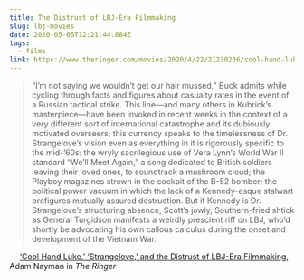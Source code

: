 ```yaml
---
title: The Distrust of LBJ-Era Filmmaking
slug: lbj-movies
date: 2020-05-06T12:21:44.884Z
tags:
  - films
link: https://www.theringer.com/movies/2020/4/22/21230236/cool-hand-luke-dr-strangelove-bonnie-and-clyde-lbj-era-movies
---
```



> “I’m not saying we wouldn’t get our hair mussed,” Buck admits while cycling through facts and figures about casualty rates in the event of a Russian tactical strike. This line—and many others in Kubrick’s masterpiece—have been invoked in recent weeks in the context of a very different sort of international catastrophe and its dubiously motivated overseers; this currency speaks to the timelessness of Dr. Strangelove’s vision even as everything in it is rigorously specific to the mid-’60s: the wryly sacrilegious use of Vera Lynn’s World War II standard “We’ll Meet Again,” a song dedicated to British soldiers leaving their loved ones, to soundtrack a mushroom cloud; the Playboy magazines strewn in the cockpit of the B-52 bomber; the political power vacuum in which the lack of a Kennedy-esque stalwart prefigures mutually assured destruction. But if Kennedy is Dr. Strangelove’s structuring absence, Scott’s jowly, Southern-fried shtick as General Turgidson manifests a weirdly prescient riff on LBJ, who’d shortly be advocating his own callous calculus during the onset and development of the Vietnam War.

&mdash; [‘Cool Hand Luke,’ ‘Strangelove,’ and the Distrust of LBJ-Era Filmmaking](https://www.theringer.com/movies/2020/4/22/21230236/cool-hand-luke-dr-strangelove-bonnie-and-clyde-lbj-era-movies), Adam Nayman in *The Ringer*